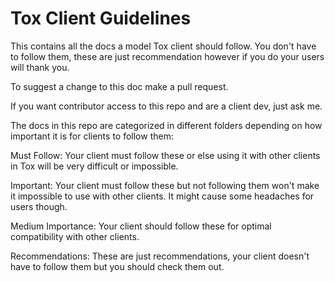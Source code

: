 Tox Client Guidelines
===

This contains all the docs a model Tox client should follow. You don't have to follow them, these are just recommendation however if you do your users will thank you.

To suggest a change to this doc make a pull request.

If you want contributor access to this repo and are a client dev, just ask me.


The docs in this repo are categorized in different folders depending on how important it is for clients to follow them:

Must Follow: Your client must follow these or else using it with other clients in Tox will be very difficult or impossible.

Important: Your client must follow these but not following them won't make it impossible to use with other clients. It might cause some headaches for users though.

Medium Importance: Your client should follow these for optimal compatibility with other clients.

Recommendations: These are just recommendations, your client doesn't have to follow them but you should check them out.


